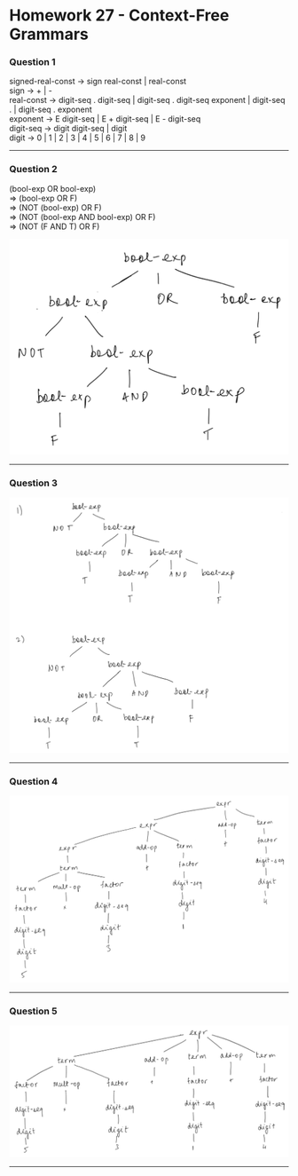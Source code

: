 # Homework 27 - Context-Free Grammars

### Question 1

signed-real-const → sign real-const | real-const <br>
sign → + | - <br>
real-const → digit-seq . digit-seq | digit-seq . digit-seq exponent | digit-seq . | digit-seq . exponent <br>
exponent → E digit-seq | E + digit-seq | E - digit-seq <br>
digit-seq → digit digit-seq | digit <br>
digit → 0 | 1 | 2 | 3 | 4 | 5 | 6 | 7 | 8 | 9 <br>

---

### Question 2

(bool-exp OR bool-exp) <br>
⇒ (bool-exp OR F) <br>
⇒ (NOT (bool-exp) OR F) <br>
⇒ (NOT (bool-exp AND bool-exp) OR F) <br>
⇒ (NOT (F AND T) OR F) <br>

![Answer 2](image1.png "Answer 2")

---

### Question 3

![Answer 3](image2.png "Answer 3")

---

### Question 4

![Answer 4](image3.png "Answer 4")

---

### Question 5

![Answer 5](image4.png "Answer 5")

---
